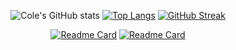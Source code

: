 <div align="center">
  
  ![Cole's GitHub stats](https://github-readme-stats.vercel.app/api?username=cole-vita-unc&theme=transparent&show_icons=true&count_private=true&rank_icon=github&hide=issues,contribs,prs&hide_border=true&hide_rank=true)
  [![Top Langs](https://github-readme-stats.vercel.app/api/top-langs/?username=cole-vita-unc&theme=transparent&layout=compact&hide_progress=true&hide=Roff,Shell,Powershell&hide_border=true)](https://github.com/anuraghazra/github-readme-stats)
  [![GitHub Streak](https://streak-stats.demolab.com?user=cole-vita-unc&theme=transparent&hide_border=true)](https://git.io/streak-stats)


  [![Readme Card](https://github-readme-stats.vercel.app/api/pin/?username=RayCarpenterIII&repo=Neuropixel-Analysis&theme=transparent&hide_border=true)](https://github.com/anuraghazra/github-readme-stats)
  [![Readme Card](https://github-readme-stats.vercel.app/api/pin/?username=cole-vita-unc&repo=CheekyWebScraper&theme=transparent&hide_border=true)](https://github.com/anuraghazra/github-readme-stats)

<div align="center">

<!--
**cole-vita-unc/cole-vita-unc** is a ✨ _special_ ✨ repository because its `README.md` (this file) appears on your GitHub profile.
&theme=gruvbox_light&show_icons=true&rank_icon=github
Here are some ideas to get you started:

- 🔭 I’m currently working on ...
- 🌱 I’m currently learning ...
- 👯 I’m looking to collaborate on ...
- 🤔 I’m looking for help with ...
- 💬 Ask me about ...
- 📫 How to reach me: ...
- 😄 Pronouns: ...
- ⚡ Fun fact: ...
-->
